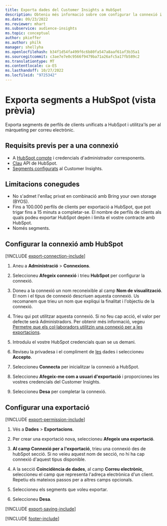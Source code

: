 ```yaml
---
title: Exporta dades del Customer Insights a HubSpot
description: Obteniu més informació sobre com configurar la connexió i l'exportació a HubSpot.
ms.date: 09/23/2022
ms.reviewer: mhart
ms.subservice: audience-insights
ms.topic: conceptual
author: pkieffer
ms.author: philk
manager: shellyha
ms.openlocfilehash: b34f1d54fa499f6c6b80fa547a8aaf61af3b35a1
ms.sourcegitcommit: c3ae7e7e0c9566f9479ba71a26afc5a17fb589c2
ms.translationtype: MT
ms.contentlocale: ca-ES
ms.lasthandoff: 10/27/2022
ms.locfileid: "9725342"
---
```

# <a name="export-segments-to-hubspot-preview"></a>Exporta segments a HubSpot (vista prèvia)

Exporta segments de perfils de clients unificats a HubSpot i utilitza'ls per al màrqueting per correu electrònic.

## <a name="prerequisites-for-a-connection"></a>Requisits previs per a una connexió

- A [HubSpot compte](https://www.hubspot.com/) i credencials d'administrador corresponents.
- [Clau](https://knowledge.hubspot.com/Integrations/How-do-I-get-my-HubSpot-API-key) API de HubSpot.
- [Segments configurats](segments.md) al Customer Insights.

## <a name="known-limitations"></a>Limitacions conegudes

- No s'admet l'enllaç privat en combinació amb Bring your own storage (BYOS).
- Fins a 100.000 perfils de clients per exportació a HubSpot, que pot trigar fins a 15 minuts a completar-se. El nombre de perfils de clients als quals podeu exportar HubSpot depèn i limita el vostre contracte amb HubSpot.
- Només segments.

## <a name="set-up-connection-to-hubspot"></a>Configurar la connexió amb HubSpot

[!INCLUDE [export-connection-include](includes/export-connection-admn.md)]

1. Aneu a **Administració** > **Connexions**.

1. Seleccioneu **Afegeix connexió** i trieu **HubSpot** per configurar la connexió.

1. Doneu a la connexió un nom reconeixible al camp **Nom de visualització**. El nom i el tipus de connexió descriuen aquesta connexió. Us recomanem que trieu un nom que expliqui la finalitat i l'objectiu de la connexió.

1. Trieu qui pot utilitzar aquesta connexió. Si no feu cap acció, el valor per defecte serà Administradors. Per obtenir més informació, vegeu [Permetre que els col·laboradors utilitzin una connexió per a les exportacions](connections.md#allow-contributors-to-use-a-connection-for-exports).

1. Introduïu el vostre HubSpot credencials quan se us demani.

1. Reviseu la privadesa i el compliment de [les](connections.md#data-privacy-and-compliance) dades i seleccioneu **Accepto**.

1. Seleccioneu **Connecta** per inicialitzar la connexió a HubSpot.

1. Seleccioneu **Afegeix-me com a usuari d'exportació** i proporcioneu les vostres credencials del Customer Insights.

1. Seleccioneu **Desa** per completar la connexió.

## <a name="configure-an-export"></a>Configurar una exportació

[!INCLUDE [export-permission-include](includes/export-permission.md)]

1. Vés a **Dades** > **Exportacions**.

1. Per crear una exportació nova, seleccioneu **Afegeix una exportació**.

1. **Al camp Connexió per a l'exportació**, trieu una connexió des de hubSpot secció. Si no veieu aquest nom de secció, no hi ha cap connexió d'aquest tipus disponible.

1. A la secció **Coincidència de dades**, al camp **Correu electrònic**, seleccioneu el camp que representa l'adreça electrònica d'un client. Repetiu els mateixos passos per a altres camps opcionals.

1. Seleccioneu els segments que voleu exportar.

1. Seleccioneu **Desa**.

[!INCLUDE [export-saving-include](includes/export-saving.md)]

[!INCLUDE [footer-include](includes/footer-banner.md)]
